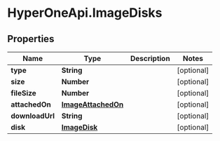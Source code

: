 # HyperOneApi.ImageDisks

## Properties

Name | Type | Description | Notes
------------ | ------------- | ------------- | -------------
**type** | **String** |  | [optional] 
**size** | **Number** |  | [optional] 
**fileSize** | **Number** |  | [optional] 
**attachedOn** | [**ImageAttachedOn**](ImageAttachedOn.md) |  | [optional] 
**downloadUrl** | **String** |  | [optional] 
**disk** | [**ImageDisk**](ImageDisk.md) |  | [optional] 


